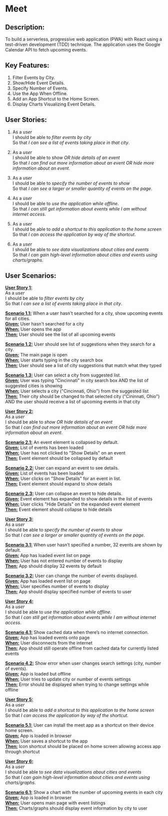 # Meet

## Description:
To build a serverless, progressive web application (PWA) with React using a
test-driven development (TDD) technique. The application uses the Google
Calendar API to fetch upcoming events.

## Key Features:
1. Filter Events by City.
2. Show/Hide Event Details.
3. Specify Number of Events.
4. Use the App When Offline.
5. Add an App Shortcut to the Home Screen.
6. Display Charts Visualizing Event Details.

## User Stories:
1. As a *user* <br>
I should be able to *filter events by city*<br>
So that *I can see a list of events taking place in that city*.

2. As a *user* <br>
I should be able to *show OR hide details of an event* <br>
So that *I can find out more information about an event OR hide more information about an event*.

3. As a *user* <br>
I should be able to *specify the number of events to show*<br>
So that *I can see a larger or smaller quantity of events on the page*.

4. As a *user* <br>
I should be able to *use the application while offline*.<br>
So that *I can still get information about events while I am without internet access*.

5. As a *user* <br>
I should be able to *add a shortcut to this application to the home screen*<br>
So that *I can access the application by way of the shortcut*.

6. As a *user* <br>
I should be able to *see data visualizations about cities and events*<br>
So that *I can gain high-level information about cities and events using charts/graphs*.

## User Scenarios:
**<ins>User Story 1:</ins>** <br>
As a *user* <br>
I should be able to *filter events by city*<br>
So that *I can see a list of events taking place in that city*.

**<ins>Scenario 1.1:</ins>** When a user hasn't searched for a city, show upcoming events for all cities. <br>
**<ins>Given:</ins>** User hasn't searched for a city <br>
**<ins>When:</ins>** User opens the app<br>
**<ins>Then:</ins>** User should see the list of all upcoming events<br>

**<ins>Scenario 1.2:</ins>** User should see list of suggestions when they search for a city. <br>
**<ins>Given:</ins>** The main page is open <br>
**<ins>When:</ins>** User starts typing in the city search box <br>
**<ins>Then:</ins>** User should see a list of city suggestions that match what they typed <br>

**<ins>Scenario 1.3:</ins>** User can select a city from suggested list. <br>
**<ins>Given:</ins>** User was typing "Cincinnati" in city search box AND the list of suggested cities is showing<br>
**<ins>When:</ins>** User selects a city ("Cincinnati, Ohio") from the suggested list<br>
**<ins>Then:</ins>** Their city should be changed to that selected city ("Cininnati, Ohio") AND the user should receive a list of upcoming events in that city <br>

**<ins>User Story 2:</ins>** <br>
As a *user* <br>
I should be able to *show OR hide details of an event* <br>
So that *I can find out more information about an event OR hide more information about an event*.

**<ins>Scenario 2.1:</ins>** An event element is collapsed by default. <br>
**<ins>Given:</ins>** List of events has been loaded <br>
**<ins>When:</ins>** User has not clicked to "Show Details" on an event <br>
**<ins>Then:</ins>** Event element should be collapsed by default <br>

**<ins>Scenario 2.2:</ins>** User can expand an event to see details. <br>
**<ins>Given:</ins>** List of events has been loaded <br>
**<ins>When:</ins>** User clicks on "Show Details" for an event in list. <br>
**<ins>Then:</ins>** Event element should expand to show details <br>

**<ins>Scenario 2.3:</ins>** User can collapse an event to hide details. <br>
**<ins>Given:</ins>** Event element has expanded to show details in the list of events <br>
**<ins>When:</ins>** User clicks "Hide Details" on the expanded event element <br>
**<ins>Then:</ins>** Event element should collapse to hide details <br>

**<ins>User Story 3:</ins>**  <br>
As a *user* <br>
I should be able to *specify the number of events to show*<br>
So that *I can see a larger or smaller quantity of events on the page*.

**<ins>Scenario 3.1:</ins>** When user hasn’t specified a number, 32 events are shown by default. <br>
**<ins>Given:</ins>** App has loaded event list on page <br>
**<ins>When:</ins>** User has not entered number of events to display <br>
**<ins>Then:</ins>** App should display 32 events by default <br>

**<ins>Scenario 3.2:</ins>**  User can change the number of events displayed. <br>
**<ins>Given:</ins>** App has loaded event list on page <br>
**<ins>When:</ins>** User specifies number of events to display <br>
**<ins>Then:</ins>** App should display specified number of events to user <br>

**<ins>User Story 4:</ins>** <br>
As a *user* <br>
I should be able to *use the application while offline*.<br>
So that *I can still get information about events while I am without internet access*.

**<ins>Scenario 4.1:</ins>** Show cached data when there’s no internet connection. <br>
**<ins>Given:</ins>** App has loaded events onto page <br>
**<ins>When:</ins>** User disconnects from the internet <br>
**<ins>Then:</ins>** App should still operate offline from cached data for currently listed events <br>

**<ins>Scenario 4.2:</ins>** Show error when user changes search settings (city, number of events). <br>
**<ins>Given:</ins>** App is loaded but offline <br>
**<ins>When:</ins>** User tries to update city or number of events settings <br>
**<ins>Then:</ins>** Error should be displayed when trying to change settings while offline <br>

**<ins>User Story 5:</ins>** <br>
As a *user* <br>
I should be able to *add a shortcut to this application to the home screen*<br>
So that *I can access the application by way of the shortcut*.

**<ins>Scenario 5.1:</ins>** User can install the meet app as a shortcut on their device home screen. <br>
**<ins>Given:</ins>** App is loaded in browser <br>
**<ins>When:</ins>** User saves a shortcut to the app <br>
**<ins>Then:</ins>** Icon shortcut should be placed on home screen allowing access app through shortcut <br>

**<ins>User Story 6:</ins>**  <br>
As a *user* <br>
I should be able to *see data visualizations about cities and events*<br>
So that *I can gain high-level information about cities and events using charts/graphs*.

**<ins>Scenario 6.1:</ins>** Show a chart with the number of upcoming events in each city <br>
**<ins>Given:</ins>** App is loaded in browser <br>
**<ins>When:</ins>** User opens main page with event listings <br>
**<ins>Then:</ins>** Charts/graphs should display event information by city to user <br>
